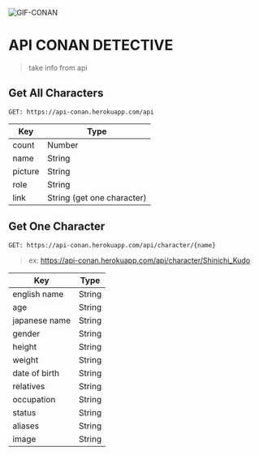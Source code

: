 ![GIF-CONAN](https://www.fanpop.com/clubs/detective-conan/images/39997430/title/conan-fanart)  <br>

# API CONAN DETECTIVE

> take info from api   <br>


## Get All Characters

```GET: https://api-conan.herokuapp.com/api```

| Key     | Type                       |
| ------- | -------------------------- |
| count   | Number                     |
| name    | String                     |
| picture | String                     |
| role    | String                     |
| link    | String (get one character) |

## Get One Character

```GET: https://api-conan.herokuapp.com/api/character/{name}```<br>

> ex: https://api-conan.herokuapp.com/api/character/Shinichi_Kudo

| Key           | Type                 |
| ------------- | -------------------- |
| english name  | String               |
| age           | String               |
| japanese name | String               |
| gender        | String               |
| height        | String               |
| weight        | String               |
| date of birth | String               |
| relatives     | String               |
| occupation    | String               |
| status        | String               |
| aliases       | String               |
| image         | String               |

